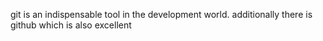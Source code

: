 git is an indispensable tool in the development world. additionally there is github which is also excellent

